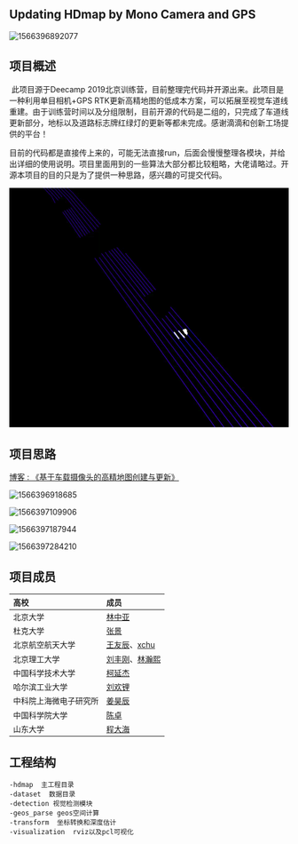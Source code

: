## Updating HDmap by Mono Camera and GPS

![1566396892077](http://xchu.net/2019/08/21/Deecamp%E9%A1%B9%E7%9B%AE%E6%A6%82%E8%BF%B0/1566396892077.png)

## 项目概述

​		此项目源于Deecamp 2019北京训练营，目前整理完代码并开源出来。此项目是一种利用单目相机+GPS RTK更新高精地图的低成本方案，可以拓展至视觉车道线重建。由于训练营时间以及分组限制，目前开源的代码是二组的，只完成了车道线更新部分，地标以及道路标志牌红绿灯的更新等都未完成。感谢滴滴和创新工场提供的平台！

​		目前的代码都是直接传上来的，可能无法直接run，后面会慢慢整理各模块，并给出详细的使用说明。项目里面用到的一些算法大部分都比较粗略，大佬请略过。开源本项目的目的只是为了提供一种思路，感兴趣的可提交代码。

![image-20210813103307246](README/image-20210813103307246.png)

## 项目思路

[博客 : 《基于车载摄像头的高精地图创建与更新》](http://www.xchu.net/2019/08/21/Deecamp%E9%A1%B9%E7%9B%AE%E6%A6%82%E8%BF%B0/)

![1566396918685](http://xchu.net/2019/08/21/Deecamp%E9%A1%B9%E7%9B%AE%E6%A6%82%E8%BF%B0/1566396918685.png)

![1566397109906](http://xchu.net/2019/08/21/Deecamp%E9%A1%B9%E7%9B%AE%E6%A6%82%E8%BF%B0/1566397109906.png)

![1566397187944](http://xchu.net/2019/08/21/Deecamp%E9%A1%B9%E7%9B%AE%E6%A6%82%E8%BF%B0/1566397187944.png)

![1566397284210](http://xchu.net/2019/08/21/Deecamp%E9%A1%B9%E7%9B%AE%E6%A6%82%E8%BF%B0/1566397284210.png)

## 项目成员

| 高校                   | 成员                                                         |
| :--------------------- | :----------------------------------------------------------- |
| 北京大学               | [林中亚](https://github.com/daniallin)                       |
| 杜克大学               | [张景](https://github.com/zhangjing1997)                     |
| 北京航空航天大学       | [王友辰](https://github.com/yohoochen)、[xchu](https://github.com/JokerJohn) |
| 北京理工大学           | [刘丰刚](https://github.com/LiuFG)、[林瀚熙]()               |
| 中国科学技术大学       | [柯延杰](https://github.com/USTC-Keyanjie)                   |
| 哈尔滨工业大学         | [刘欢锂]()                                                   |
| 中科院上海微电子研究所 | [姜昊辰](https://github.com/jhch1995)                        |
| 中国科学院大学         | [陈卓]()                                                     |
| 山东大学               | [程大海](https://github.com/DaHaiHuha)                       |

## 工程结构

```
-hdmap  主工程目录
-dataset  数据目录
-detection 视觉检测模块
-geos_parse geos空间计算
-transform  坐标转换和深度估计
-visualization  rviz以及pcl可视化
```



